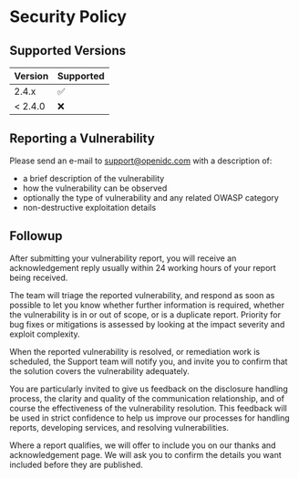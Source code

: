 # Security Policy

## Supported Versions

| Version | Supported          |
| ------- | ------------------ |
| 2.4.x   | :white_check_mark: |
| < 2.4.0   | :x:               |

## Reporting a Vulnerability

Please send an e-mail to support@openidc.com with a description of:

- a brief description of the vulnerability
- how the vulnerability can be observed
- optionally the type of vulnerability and any related OWASP category
- non-destructive exploitation details

## Followup
After submitting your vulnerability report, you will receive an acknowledgement reply usually within 24 working hours of your report being received.

The team will triage the reported vulnerability, and respond as soon as possible to let you know whether further information is required, whether the vulnerability is in or out of scope, or is a duplicate report. Priority for bug fixes or mitigations is assessed by looking at the impact severity and exploit complexity. 

When the reported vulnerability is resolved, or remediation work is scheduled, the Support team will notify you, and invite you to confirm that the solution covers the vulnerability adequately.

You are particularly invited to give us feedback on the disclosure handling process, the clarity and quality of the communication relationship, and of course the effectiveness of the vulnerability resolution. This feedback will be used in strict confidence to help us improve our processes for handling reports, developing services, and resolving vulnerabilities.

Where a report qualifies, we will offer to include you on our thanks and acknowledgement page. We will ask you to confirm the details you want included before they are published.
